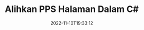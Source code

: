 ---
############################# Static ############################
layout: "auto-gen-merger"
date: 2022-11-10T19:33:12
draft: false
otherformats: ppt pptx rtf tex vdx vsdm vsdx vssm vssx vstm vstx vsx vtx xlam xls xlsb

############################# Head ############################
head_title: "Alihkan PPS Halaman dalam C#"
head_description: "Alihkan halaman dalam dokumen PPS dalam C# ke mana-mana kedudukan menggunakan API penggabungan dokumen."

############################# Header ############################
title: "Alihkan PPS Halaman Dalam C#"
description: "Alihkan PPS Halaman dengan beberapa baris kod .NET."
bg_image: "https://cms.admin.containerize.com/templates/aspose/App_Themes/V3/images/bg/header1.png"
bg_overlay: false
button:
    enable: true
    icon: "fas fa-arrow-down"
    label: "Muat turun Percubaan Percuma"
    link: "https://downloads.groupdocs.com/merger/net"

############################# SubMenu ############################
submenu:
    enable: true

    left:
        img_alt: "GroupDocs.Merger for .NET"
        image: "https://cms.admin.containerize.com/templates/groupdocs/images/product-logos/90x90-noborder/groupdocs-merger-net.png"
        product: "GroupDocs.Merger"
        platform: ".NET"

    middle:
        button:

            # button loop
            - link: "https://apireference.groupdocs.com/merger/net"
              text: "Rujukan API"

            # button loop
            - link: "https://github.com/groupdocs-merger"
              text: "Contoh Kod"

            # button loop
            - link: "https://products.groupdocs.app/merger/family"
              text: "Demo Langsung"

            # button loop
            - link: "https://purchase.groupdocs.com/pricing/merger/net"
              text: "penentuan harga"

    right:
        link_download: "https://downloads.groupdocs.com/merger"
        link_learn: "https://docs.groupdocs.com/merger/net"
        link_buy: "https://purchase.groupdocs.com"

############################# About ############################
about:
    enable: true
    title: "Mengenai API GroupDocs.Merger for .NET."
    content: |
        [GroupDocs.Merger for .NET](/ms/merger/net/) menawarkan penyelesaian mudah untuk menggabungkan & memisahkan dengan selamat antara pelbagai format dokumen termasuk PDF, Microsoft Office (Word, Excel, PowerPoint , OneNote), OpenDocument, HTML, imej dan banyak lagi dalam aplikasi .NET. Dengan menambah hanya beberapa baris kod, lakukan beberapa operasi dokumen seperti mengalih, mengalih keluar, memutar, menukar, mengekstrak atau menukar orientasi halaman dalam dokumen. API penggabungan dokumen juga menyokong pratonton halaman dokumen sebagai imej untuk menganalisis struktur dokumen, pemformatan dan kandungan pada halaman.
        
        API GroupDocs.Merger ialah pilihan yang tepat untuk penyelesaian korporat yang memerlukan ciri pemindahan halaman fail. API ini disokong dengan baik pada semua sistem pengendalian dan platform utama termasuk .NET Framework, .NET Standard, .NET Core, Mono.

############################# Steps ############################
steps:
    enable: true
    title_left: "Alihkan PPS Halaman Fail dalam .NET"
    content_left: |
        [GroupDocs.Merger for .NET](/ms/merger/net/) memudahkan pembangun C# memindahkan halaman dalam fail PPS dengan melaksanakan beberapa langkah mudah .
        
        * Mulakan **MoveOptions** untuk menentukan nombor halaman semasa dan baharu.
        * Buat contoh baharu **Merger** dan lulus laluan dokumen sumber sebagai parameter pembina.
        * Panggil **MovePage** dan hantar objek **MoveOptions**.
        * Panggil **Save** dan tentukan laluan fail untuk menyimpan dokumen yang terhasil.

    title_right: "Keperluan Sistem"
    content_right: |
        API GroupDocs.Merger for .NET disokong pada semua platform dan sistem pengendalian utama. Sebelum melaksanakan kod di bawah, sila pastikan anda mempunyai prasyarat berikut dipasang pada sistem anda.

        * Sistem Pengendalian: Microsoft Windows, Linux, MacOS
        * Persekitaran Pembangunan: Visual Studio, Xamarin, MonoDevelop
        * Rangka kerja: .NET Framework, .NET Standard, .NET Core, Mono
        * Muat turun versi terkini GroupDocs.Merger for .NET daripada [NuGet](https://www.nuget.org/packages/groupdocs.merger)
         
    code: |
     {{% merger/additional-styles %}}
     {{< merger/code-merger title="Cara mengalihkan PPS halaman fail menggunakan kod contoh C#.">}}

        ```csharp    
        // Alihkan PPS halaman fail menggunakan API GroupDocs.Merger
        int pageNumber = 6;
        int newPageNumber = 1;

        // Mulakan kelas MoveOptions untuk menentukan nombor halaman semasa dan baharu
        MoveOptions moveOptions = new MoveOptions(pageNumber, newPageNumber);

        // Segerakan Penggabungan dengan input dokumen PPS.
        using (Merger merger = new Merger("input.pps"))
          {
            // Panggil kaedah MovePage dan hantar objek MoveOptions kepadanya
            merger.MovePage(moveOptions);
    
            // Panggil kaedah Simpan dan lulus laluan fail yang dikehendaki untuk menyimpan dokumen output
            merger.Save("output.pps");
          }
        ```
     {{< /merger/code-merger >}}

############################# Demos ############################
demos:
    enable: true
    title: "Demo Langsung - Alihkan PPS Halaman Dalam Talian"
    content: |
       Alihkan PPS halaman fail sekarang dengan melawati tapak web [GroupDocs.Merger Live Demos](https://products.groupdocs.app/splitter/move-pages/pps).
       Demo langsung mempunyai faedah berikut.
        
############################# About Formats ############################
about_formats:
    enable: true

############################# More Formats ############################
more_formats:
    enable: true
    title: "Alihkan Halaman Format Dokumen Lain"
    content: |
        .NET dokumen penggabungan & pemisahan API untuk format fail dan imej. Alihkan beberapa format fail yang popular seperti yang dinyatakan di bawah.

############################# Back to top ###############################
back_to_top:
    enable: true
---